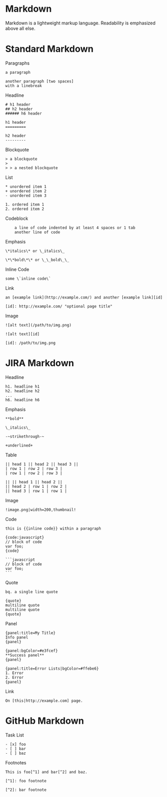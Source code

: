 
# Markdown

Markdown is a lightweight markup language. Readability is emphasized above all else.

# Standard Markdown

  Paragraphs

    a paragraph

    another paragraph [two spaces]
    with a linebreak

  Headline

    # h1 header
    ## h2 header
    ###### h6 header

    h1 header
    =========

    h2 header
    ---------

  Blockquote

    > a blockquote
    >
    > > a nested blockquote

  List

    * unordered item 1
    + unordered item 2
    - unordered item 3

    1. ordered item 1
    2. ordered item 2

  Codeblock

        a line of code indented by at least 4 spaces or 1 tab
        another line of code

  Emphasis

    \*italics\* or \_italics\_

    \*\*bold\*\* or \_\_bold\_\_

  Inline Code

    some \`inline code\`

  Link

    an [example link](http://example.com/) and another [example link][id]

    [id]: http://example.com/ "optional page title"

  Image

    ![alt text](/path/to/img.png)

    ![alt text][id]

    [id]: /path/to/img.png

# JIRA Markdown

  Headline

    h1. headline h1
    h2. headline h2
    ...
    h6. headline h6

  Emphasis

    **bold**

    \_italics\_

    -~strikethrough-~

    +underlined+

  Table

    || head 1 || head 2 || head 3 ||
    | row 1 | row 2 | row 3 |
    | row 1 | row 2 | row 3 |

    || || head 1 || head 2 ||
    || head 2 | row 1 | row 2 |
    || head 3 | row 1 | row 1 |

  Image

    !image.png|width=200,thumbnail!

  Code

    this is {{inline code}} within a paragraph

    {code:javascript}
    // block of code
    var foo;
    {code}

    ```javascript
    // block of code
    var foo;
    ```

  Quote

    bq. a single line quote

    {quote}
    multiline quote
    multiline quote
    {quote}

  Panel

    {panel:title=My Title}
    Info panel
    {panel}

    {panel:bgColor=#e3fcef}
    **Success panel**
    {panel}

    {panel:title=Error Lists|bgColor=#ffebe6}
    1. Error
    2. Error
    {panel}

  Link

    On [this|http://example.com] page.

# GitHub Markdown

  Task List

    - [x] foo
    - [ ] bar
    - [ ] baz

  Footnotes

    This is foo[^1] and bar[^2] and baz.

    [^1]: foo footnote

    [^2]: bar footnote
